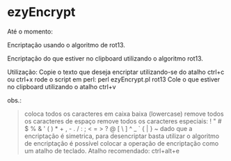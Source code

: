 ezyEncrypt
==========

Até o momento:

Encriptação usando o algoritmo de rot13.

Encriptação do que estiver no clipboard utilizando o algoritmo rot13.

Utilização:
Copie o texto que deseja encriptar utilizando-se do atalho ctrl+c ou ctrl+x
rode o script em perl: perl ezyEncrypt.pl rot13
Cole o que estiver no clipboard utilizando o atalho ctrl+v

obs.:
> coloca todos os caracteres em caixa baixa (lowercase)
> remove todos os caracteres de espaço
> remove todos os caracteres especiais: ! " # $ % & ' ( ) * + , - . / : ; < = > ? @ [ \ ] ^ _ ` { | } ~
> dado que a encriptação é simetrica, para desencriptar basta utilizar o algoritmo de encriptação
> é possível colocar a operação de encriptação como um atalho de teclado. Atalho recomendado: ctrl+alt+e
